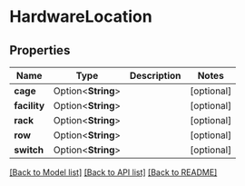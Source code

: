# HardwareLocation

## Properties

Name | Type | Description | Notes
------------ | ------------- | ------------- | -------------
**cage** | Option<**String**> |  | [optional]
**facility** | Option<**String**> |  | [optional]
**rack** | Option<**String**> |  | [optional]
**row** | Option<**String**> |  | [optional]
**switch** | Option<**String**> |  | [optional]

[[Back to Model list]](../README.md#documentation-for-models) [[Back to API list]](../README.md#documentation-for-api-endpoints) [[Back to README]](../README.md)


